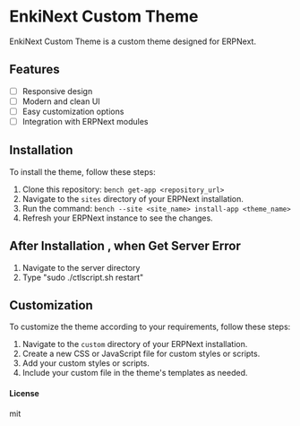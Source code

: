 
# EnkiNext Custom Theme

EnkiNext Custom Theme is a custom theme designed for ERPNext.

## Features

- [ ] Responsive design
- [ ] Modern and clean UI
- [ ] Easy customization options
- [ ] Integration with ERPNext modules

## Installation

To install the theme, follow these steps:

1. Clone this repository: `bench get-app <repository_url>`
2. Navigate to the `sites` directory of your ERPNext installation.
3. Run the command: `bench --site <site_name> install-app <theme_name>`
4. Refresh your ERPNext instance to see the changes.

## After Installation , when Get Server Error
1. Navigate to the server directory 
2. Type "sudo ./ctlscript.sh restart"


## Customization

To customize the theme according to your requirements, follow these steps:

1. Navigate to the `custom` directory of your ERPNext installation.
2. Create a new CSS or JavaScript file for custom styles or scripts.
3. Add your custom styles or scripts.
4. Include your custom file in the theme's templates as needed.


#### License

mit
